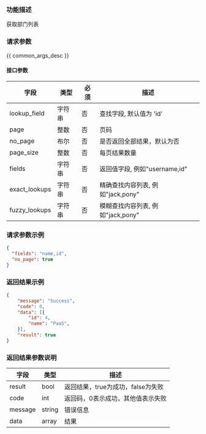 ### 功能描述

获取部门列表

### 请求参数

{{ common_args_desc }}


#### 接口参数

| 字段      |  类型      | 必须   |  描述      |
|-----------|------------|--------|------------| 
| lookup_field | 字符串 | 否 | 查找字段, 默认值为 'id' |
| page | 整数 | 否 | 页码 |
| no_page | 布尔 | 否 | 是否返回全部结果，默认为否 |
| page_size | 整数 | 否 | 每页结果数量 |
| fields | 字符串 | 否 | 返回值字段, 例如"username,id" |
| exact_lookups | 字符串 | 否 | 精确查找内容列表, 例如"jack,pony" |
| fuzzy_lookups | 字符串 | 否 | 模糊查找内容列表, 例如"jack,pony" |


### 请求参数示例 

``` json
{
  "fields": "name,id",
  "no_page": true
}
```

### 返回结果示例
 
```json
{
    "message": "Success",
    "code": 0,
    "data": [{
        "id": 4,
        "name": "PaaS",
    }],
    "result": true
}
```

### 返回结果参数说明

| 字段      | 类型     | 描述      |
|-----------|-----------|-----------|
|result| bool | 返回结果，true为成功，false为失败 |
|code|int|返回码，0表示成功，其他值表示失败|
|message|string|错误信息|
|data| array| 结果 | 

